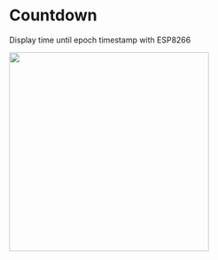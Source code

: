 # Countdown
Display time until epoch timestamp with ESP8266

<img src="https://i.imgur.com/RbG0Nxk.jpg" width="360">
